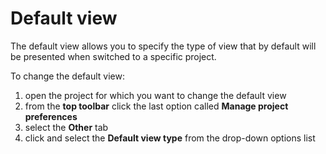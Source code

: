 # Default view

The default view allows you to specify the type of view that by default will be presented when switched to a specific project.

To change the default view:

1. open the project for which you want to change the default view
2. from the **top toolbar** click the last option called **Manage project preferences**
3. select the **Other** tab
4. click and select the **Default view type** from the drop-down options list